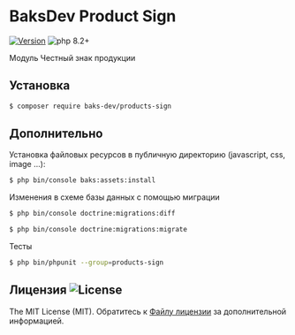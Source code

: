 # BaksDev Product Sign

[![Version](https://img.shields.io/badge/version-7.0.16-blue)](https://github.com/baks-dev/products-sign/releases)
![php 8.2+](https://img.shields.io/badge/php-min%208.1-red.svg)

Модуль Честный знак продукции

## Установка

``` bash
$ composer require baks-dev/products-sign
```

## Дополнительно

Установка файловых ресурсов в публичную директорию (javascript, css, image ...):

``` bash
$ php bin/console baks:assets:install
```

Изменения в схеме базы данных с помощью миграции

``` bash
$ php bin/console doctrine:migrations:diff

$ php bin/console doctrine:migrations:migrate
```

Тесты

``` bash
$ php bin/phpunit --group=products-sign
```

## Лицензия ![License](https://img.shields.io/badge/MIT-green)

The MIT License (MIT). Обратитесь к [Файлу лицензии](LICENSE.md) за дополнительной информацией.

